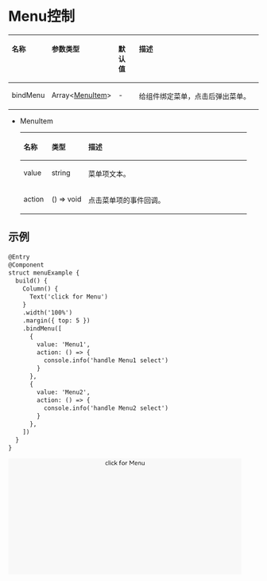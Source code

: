 # Menu控制<a name="ZH-CN_TOPIC_0000001162350678"></a>

<a name="table1037313227139"></a>
<table><thead align="left"><tr id="row53744222138"><th class="cellrowborder" valign="top" width="15.17%" id="mcps1.1.5.1.1"><p id="p13749220130"><a name="p13749220130"></a><a name="p13749220130"></a>名称</p>
</th>
<th class="cellrowborder" valign="top" width="19.950000000000003%" id="mcps1.1.5.1.2"><p id="p337419226138"><a name="p337419226138"></a><a name="p337419226138"></a>参数类型</p>
</th>
<th class="cellrowborder" valign="top" width="8.709999999999999%" id="mcps1.1.5.1.3"><p id="p937472215137"><a name="p937472215137"></a><a name="p937472215137"></a>默认值</p>
</th>
<th class="cellrowborder" valign="top" width="56.169999999999995%" id="mcps1.1.5.1.4"><p id="p1537402221310"><a name="p1537402221310"></a><a name="p1537402221310"></a>描述</p>
</th>
</tr>
</thead>
<tbody><tr id="row10374102221314"><td class="cellrowborder" valign="top" width="15.17%" headers="mcps1.1.5.1.1 "><p id="p137482215136"><a name="p137482215136"></a><a name="p137482215136"></a>bindMenu</p>
</td>
<td class="cellrowborder" valign="top" width="19.950000000000003%" headers="mcps1.1.5.1.2 "><p id="p776415035912"><a name="p776415035912"></a><a name="p776415035912"></a>Array&lt;<a href="#li430441812114">MenuItem</a>&gt;</p>
</td>
<td class="cellrowborder" valign="top" width="8.709999999999999%" headers="mcps1.1.5.1.3 "><p id="p237452201312"><a name="p237452201312"></a><a name="p237452201312"></a>-</p>
</td>
<td class="cellrowborder" valign="top" width="56.169999999999995%" headers="mcps1.1.5.1.4 "><p id="p18374322121319"><a name="p18374322121319"></a><a name="p18374322121319"></a>给组件绑定菜单，点击后弹出菜单。</p>
</td>
</tr>
</tbody>
</table>

-   <a name="li430441812114"></a>MenuItem

    <a name="table1424519622612"></a>
    <table><thead align="left"><tr id="row824556182616"><th class="cellrowborder" valign="top" width="12.379999999999999%" id="mcps1.1.4.1.1"><p id="p424619682616"><a name="p424619682616"></a><a name="p424619682616"></a>名称</p>
    </th>
    <th class="cellrowborder" valign="top" width="16.189999999999998%" id="mcps1.1.4.1.2"><p id="p491774216268"><a name="p491774216268"></a><a name="p491774216268"></a>类型</p>
    </th>
    <th class="cellrowborder" valign="top" width="71.43%" id="mcps1.1.4.1.3"><p id="p1024619613263"><a name="p1024619613263"></a><a name="p1024619613263"></a>描述</p>
    </th>
    </tr>
    </thead>
    <tbody><tr id="row1024614617263"><td class="cellrowborder" valign="top" width="12.379999999999999%" headers="mcps1.1.4.1.1 "><p id="p1124613612610"><a name="p1124613612610"></a><a name="p1124613612610"></a>value</p>
    </td>
    <td class="cellrowborder" valign="top" width="16.189999999999998%" headers="mcps1.1.4.1.2 "><p id="p17917642122615"><a name="p17917642122615"></a><a name="p17917642122615"></a>string</p>
    </td>
    <td class="cellrowborder" valign="top" width="71.43%" headers="mcps1.1.4.1.3 "><p id="p424676152618"><a name="p424676152618"></a><a name="p424676152618"></a>菜单项文本。</p>
    </td>
    </tr>
    <tr id="row29191330182615"><td class="cellrowborder" valign="top" width="12.379999999999999%" headers="mcps1.1.4.1.1 "><p id="p163703358267"><a name="p163703358267"></a><a name="p163703358267"></a>action</p>
    </td>
    <td class="cellrowborder" valign="top" width="16.189999999999998%" headers="mcps1.1.4.1.2 "><p id="p10914145432618"><a name="p10914145432618"></a><a name="p10914145432618"></a>() =&gt; void</p>
    </td>
    <td class="cellrowborder" valign="top" width="71.43%" headers="mcps1.1.4.1.3 "><p id="p11311360277"><a name="p11311360277"></a><a name="p11311360277"></a>点击菜单项的事件回调。</p>
    </td>
    </tr>
    </tbody>
    </table>


## 示例<a name="section3505155091512"></a>

```
@Entry
@Component
struct menuExample {
  build() {
    Column() {
      Text('click for Menu')
    }
    .width('100%')
    .margin({ top: 5 })
    .bindMenu([
      {
        value: 'Menu1',
        action: () => {
          console.info('handle Menu1 select')
        }
      },
      {
        value: 'Menu2',
        action: () => {
          console.info('handle Menu2 select')
        }
      },
    ])
  }
}
```

![](figures/menu.gif)

